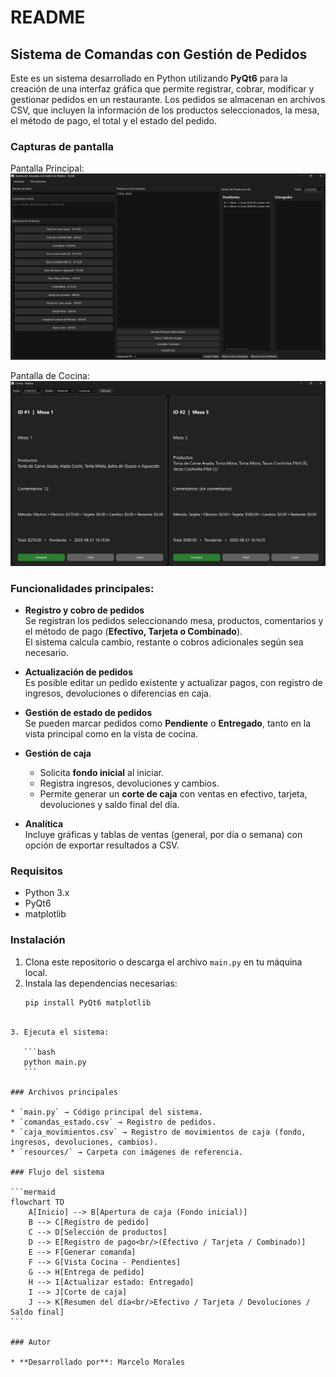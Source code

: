 
# README

## Sistema de Comandas con Gestión de Pedidos

Este es un sistema desarrollado en Python utilizando **PyQt6** para la creación de una interfaz gráfica que permite registrar, cobrar, modificar y gestionar pedidos en un restaurante. Los pedidos se almacenan en archivos CSV, que incluyen la información de los productos seleccionados, la mesa, el método de pago, el total y el estado del pedido.

### Capturas de pantalla

Pantalla Principal:  
![Pantalla Principal](resources/Principal.png)

Pantalla de Cocina:  
![Pantalla Cocina](resources/Cocina.png)

### Funcionalidades principales:

- **Registro y cobro de pedidos**  
  Se registran los pedidos seleccionando mesa, productos, comentarios y el método de pago (**Efectivo, Tarjeta o Combinado**).  
  El sistema calcula cambio, restante o cobros adicionales según sea necesario.

- **Actualización de pedidos**  
  Es posible editar un pedido existente y actualizar pagos, con registro de ingresos, devoluciones o diferencias en caja.

- **Gestión de estado de pedidos**  
  Se pueden marcar pedidos como **Pendiente** o **Entregado**, tanto en la vista principal como en la vista de cocina.

- **Gestión de caja**  
  - Solicita **fondo inicial** al iniciar.  
  - Registra ingresos, devoluciones y cambios.  
  - Permite generar un **corte de caja** con ventas en efectivo, tarjeta, devoluciones y saldo final del día.

- **Analítica**  
  Incluye gráficas y tablas de ventas (general, por día o semana) con opción de exportar resultados a CSV.

### Requisitos

- Python 3.x  
- PyQt6  
- matplotlib  

### Instalación

1. Clona este repositorio o descarga el archivo `main.py` en tu máquina local.
2. Instala las dependencias necesarias:
   ```bash
   pip install PyQt6 matplotlib
````

3. Ejecuta el sistema:

   ```bash
   python main.py
   ```

### Archivos principales

* `main.py` → Código principal del sistema.
* `comandas_estado.csv` → Registro de pedidos.
* `caja_movimientos.csv` → Registro de movimientos de caja (fondo, ingresos, devoluciones, cambios).
* `resources/` → Carpeta con imágenes de referencia.

### Flujo del sistema

```mermaid
flowchart TD
    A[Inicio] --> B[Apertura de caja (Fondo inicial)]
    B --> C[Registro de pedido]
    C --> D[Selección de productos]
    D --> E[Registro de pago<br/>(Efectivo / Tarjeta / Combinado)]
    E --> F[Generar comanda]
    F --> G[Vista Cocina - Pendientes]
    G --> H[Entrega de pedido]
    H --> I[Actualizar estado: Entregado]
    I --> J[Corte de caja]
    J --> K[Resumen del día<br/>Efectivo / Tarjeta / Devoluciones / Saldo final]
```

### Autor

* **Desarrollado por**: Marcelo Morales
